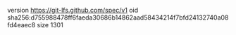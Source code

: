 version https://git-lfs.github.com/spec/v1
oid sha256:d755988478ff6faeda30686b14862aad58434214f7bfd24132740a08fd4eaec8
size 1301
